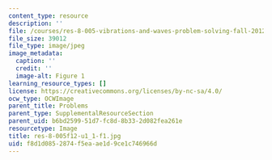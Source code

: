 ```yaml
---
content_type: resource
description: ''
file: /courses/res-8-005-vibrations-and-waves-problem-solving-fall-2012/f8d1d0852874f5eaae1d9ce1c746966d_res-8-005f12-u1_1-f1.jpg
file_size: 39012
file_type: image/jpeg
image_metadata:
  caption: ''
  credit: ''
  image-alt: Figure 1
learning_resource_types: []
license: https://creativecommons.org/licenses/by-nc-sa/4.0/
ocw_type: OCWImage
parent_title: Problems
parent_type: SupplementalResourceSection
parent_uid: b6bd2599-51d7-fc8d-8b33-2d082fea261e
resourcetype: Image
title: res-8-005f12-u1_1-f1.jpg
uid: f8d1d085-2874-f5ea-ae1d-9ce1c746966d
---
```

